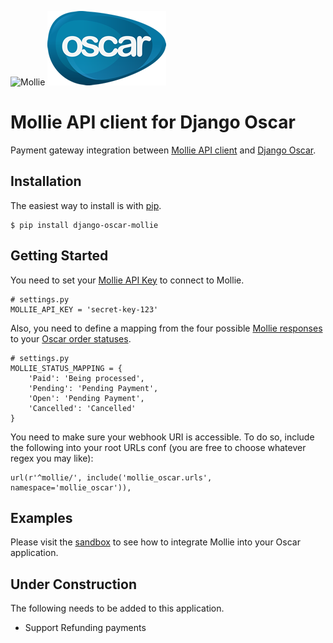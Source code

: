 ![Mollie](https://www.mollie.nl/files/Mollie-Logo-Style-Small.png)
![Oscar](https://github.com/django-oscar/django-oscar/raw/master/docs/images/logos/oscar.png)

# Mollie API client for Django Oscar #

Payment gateway integration between [Mollie API client](https://github.com/mollie/mollie-api-python) and [Django Oscar](https://github.com/django-oscar/django-oscar).

## Installation ##

The easiest way to install is with [pip](https://pip.pypa.io).
```
$ pip install django-oscar-mollie
```


## Getting Started ##
You need to set your [Mollie API Key](https://www.mollie.nl/beheer/account/profielen/) to connect to Mollie.
```
# settings.py
MOLLIE_API_KEY = 'secret-key-123'
```

Also, you need to define a mapping from the four possible [Mollie responses](https://www.mollie.com/nl/docs/reference/payments/get#example) to your [Oscar order statuses](http://django-oscar.readthedocs.io/en/releases-1.1/ref/settings.html#oscar-order-status-pipeline).
```
# settings.py
MOLLIE_STATUS_MAPPING = {
    'Paid': 'Being processed',
    'Pending': 'Pending Payment',
    'Open': 'Pending Payment',
    'Cancelled': 'Cancelled'
}
```

You need to make sure your webhook URI is accessible. To do so, include the following into your root URLs conf (you are free to choose whatever regex you may like):
```
url(r'^mollie/', include('mollie_oscar.urls', namespace='mollie_oscar')),
```

## Examples ##

Please visit the [sandbox](https://github.com/JorrandeWit/django-oscar-mollie/tree/master/sandbox) to see how to integrate Mollie into your Oscar application.

## Under Construction ##
The following needs to be added to this application.
+ Support Refunding payments
